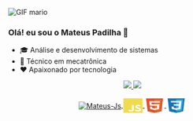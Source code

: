 ![GIF mario](https://user-images.githubusercontent.com/81187261/152700121-b6253f13-f863-4026-8231-4d8fe6c24518.gif)
### Olá! eu sou o Mateus Padilha 👋
- 🎓 Análise e desenvolvimento de sistemas
- 🦾 Técnico em mecatrônica
- ❤️ Apaixonado por tecnologia
<div align="center">
  <a href="https://github.com/mateuspad">
  <img height="160em" src="https://github-readme-stats.vercel.app/api?username=mateuspad&show_icons=true&theme=dracula&include_all_commits=true&count_private=true"/>
  <img height="160em" src="https://github-readme-stats.vercel.app/api/top-langs/?username=mateuspad&layout=compact&langs_count=7&theme=dracula"/>
</div>
  
<div align="center"style="display: inline_block"><br>
  <img align="center" alt="Mateus-Js" height="30" width="40" src="https://cdn.jsdelivr.net/gh/devicons/devicon/icons/java/java-original-wordmark.svg">
  <img align="center" alt="Mateus-Js" height="30" width="40" src="https://raw.githubusercontent.com/devicons/devicon/master/icons/javascript/javascript-plain.svg">
  <img align="center" alt="Mateus-HTML" height="30" width="40" src="https://raw.githubusercontent.com/devicons/devicon/master/icons/html5/html5-original.svg">
  <img align="center" alt="Mateus-CSS" height="30" width="40" src="https://raw.githubusercontent.com/devicons/devicon/master/icons/css3/css3-original.svg">
</div>
 
</div>

